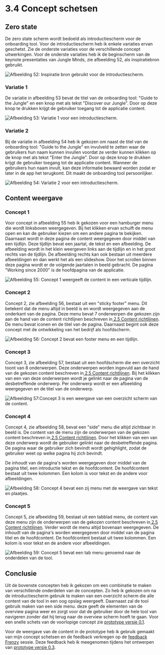 # 3.4 Concept schetsen

## Zero state

De zero state scherm wordt bedoeld als introductiescherm voor de onboarding tool. Voor de introductiescherm heb ik enkele variaties ervan geschetst. Zie de onderste variaties voor de verschillende concept uitwerkingen. Voor de onderste variaties heb ik de beginscherm van de keynote presentaties van Jungle Minds, zie afbeelding 52, als inspiratiebron gebruikt.

![Afbeelding 52: Inspiratie bron gebruikt voor de introductiescherm. ](../.gitbook/assets/keynote-voorbeeld-beginscherm.png)

### Variatie 1

 De variatie in afbeelding 53 bevat de titel van de onboarding tool: "Guide to the Jungle" en een knop met als tekst "Discover our Jungle". Door op deze knop te drukken krijgt de gebruiker toegang tot de applicatie content. 

![Afbeelding 53: Variatie 1 voor een introductiescherm.  ](../.gitbook/assets/img24.jpg)

### Variatie 2

 Bij de variatie in afbeelding 54 heb ik gekozen om naast de titel van de onboarding tool: "Guide to the Jungle" en invulveld te zetten waar de gebruikers hun naam kunnen invullen voordat ze verder kunnen klikken op de knop met als tekst "Enter the Jungle". Door op deze knop te drukken krijgt de gebruiker toegang tot de applicatie content. Wanneer de gebruikers hun naam invult, kan deze informatie bewaard worden zodat er later in de app het terugkomt. Dit maakt de onboarding tool persoonlijker.

![Afbeelding 54: Variatie 2 voor een introductiescherm.  ](../.gitbook/assets/img30.jpg)

## Content weergave

### Concept 1

Voor concept in afbeelding 55 heb ik gekozen voor een hamburger menu die wordt linksboven weergegeven. Bij het klikken ervan schuift de menu open en kan de gebruiker kiezen om een andere pagina te bekijken. Daarnaast wordt in deze pagina de content weergegeven door middel van een tijdlijn. Deze tijdlijn bevat een jaartal, de tekst en een afbeelding. De afbeelding wordt in het klein weergeven links aan de tijdlijn en in het groot rechts van de tijdlijn. De afbeelding rechts kan ook bestaan uit meerdere afbeeldingen en dan werkt het als een slideshow. Door het scrollen binnen deze pagina wordt er de volgende jaartalen in beeld gebracht. De pagina "Working since 2000" is de hoofdpagina van de applicatie. 

![Afbeelding 55: Concept 1 weergeeft de content in een verticale tijdlijn.](../.gitbook/assets/img32.jpg)

### Concept 2

Concept 2, zie afbeelding 56, bestaat uit een "sticky footer" menu. Dit betekent dat de menu altijd in beeld is en wordt weergegeven aan de onderkant van de pagina. Deze menu bevat 7 onderwerpen die gekozen zijn aan de hand van de content richtlijnen beschreven in[ 2.5 Content richtlijnen](../2.-verkenningsfase/2.5-content-richtlijnen.md). De menu bevat iconen en de titel van de pagina. Daarnaast begint ook deze concept met de ontwikkeling van het bedrijf als hoofdscherm. 

![Afbeelding 56: Concept 2 bevat een footer menu en een tijdlijn.](../.gitbook/assets/img34.jpg)

### Concept 3

Concept 3, zie afbeelding 57, bestaat uit een hoofdscherm die een overzicht toont van 8 onderwerpen. Deze onderwerpen worden ingevuld aan de hand van de gekozen content beschreven in[ 2.5 Content richtlijnen](../2.-verkenningsfase/2.5-content-richtlijnen.md). Bij het klikken van een van deze onderwerpen wordt je gelinkt naar de pagina van de desbetreffende onderwerp. Per onderwerp wordt er een afbeelding weergegeven en de titel van de onderwerp.

![Afbeelding 57:Concept 3 is een weergave van een overzicht scherm van de content.](../.gitbook/assets/0004.jpg)

### Concept 4

Concept 4, zie afbeelding 58, bevat een "side" menu die altijd zichtbaar in beeld is. De content van de menu zijn de onderwerpen van de gekozen content beschreven in[ 2.5 Content richtlijnen](../2.-verkenningsfase/2.5-content-richtlijnen.md). Door het klikken van een van deze onderwerp wordt de gebruiker gelinkt naar de desbetreffende pagina. De pagina waar de gebruiker zich bevindt wordt gehighlight, zodat de gebruiker weet op welke pagina hij zich bevindt.

  
De inhoudt van de pagina's worden weergegeven door middel van de pagina titel, een introductie tekst en de hoofdcontent. De hoofdcontent bestaat uit twee kolommen. Een kolom is voor tekst en de andere voor afbeeldingen. 

![Afbeelding 58: Concept 4 bevat een zij menu met de weergave van tekst en plaatjes.](../.gitbook/assets/img38.jpg)

### Concept 5

Concept 5, zie afbeelding 59, bestaat uit een tabblad menu, de content van deze menu zijn de onderwerpen van de gekozen content beschreven in[ 2.5 Content richtlijnen](../2.-verkenningsfase/2.5-content-richtlijnen.md). Verder wordt de menu altijd bovenaan weergegeven. De inhoudt van de pagina's worden weergegeven door middel van de pagina titel en de hoofdcontent. De hoofdcontent bestaat uit twee kolommen. Een kolom is voor tekst en de andere voor afbeeldingen. 

![Afbeelding 59: Concept 5 bevat een tab menu genoemd naar de onderdelen van de tool.](../.gitbook/assets/0006.jpg)

## Conclusie

Uit de bovenste concepten heb ik gekozen om een combinatie te maken van verschillende onderdelen van de concepten. Zo heb ik gekozen om na de introductiescherm gebruik te maken van een overzicht scherm die alle content van de tool in een oog opslag weergeeft. Daarnaast zal de tool gebruik maken van een side menu. deze geeft de elementen van de overview pagina weer en zorgt voor dat de gebruiker door de hele tool van navigeren zonder dat hij terug naar de overview scherm hoeft te gaan. Voor een snelle schets van de voorlopige concept zie [prototype versie 0.1](../4.-ontwerpfase/4.2-prototype-v.0.1.md).

Voor de weergave van de content in de prototype heb ik gebruik gemaakt van mijn concept schetsen en de feedback verkregen op de [feedback Frenzy](../deliverables/5.6-feedback-frenzy.md) sessie. Deze feedback heb ik meegenomen tijdens het ontwerpen van [prototype versie 0.3](../4.-ontwerpfase/4.3-prototype-v.0.3.md).





